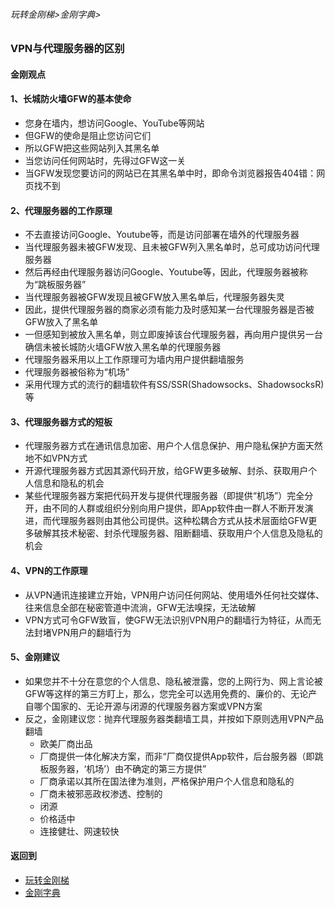 ###### 玩转金刚梯>金刚字典>
### VPN与代理服务器的区别
#### 金刚观点
#### 1、长城防火墙GFW的基本使命
  - 您身在墙内，想访问Google、YouTube等网站
  - 但GFW的使命是阻止您访问它们
  - 所以GFW把这些网站列入其黑名单
  - 当您访问任何网站时，先得过GFW这一关
  - 当GFW发现您要访问的网站已在其黑名单中时，即命令浏览器报告404错：网页找不到
#### 2、代理服务器的工作原理
  - 不去直接访问Google、Youtube等，而是访问部署在墙外的代理服务器
  - 当代理服务器未被GFW发现、且未被GFW列入黑名单时，总可成功访问代理服务器
  - 然后再经由代理服务器访问Google、Youtube等，因此，代理服务器被称为“跳板服务器”
  - 当代理服务器被GFW发现且被GFW放入黑名单后，代理服务器失灵
  - 因此，提供代理服务器的商家必须有能力及时感知某一台代理服务器是否被GFW放入了黑名单
  - 一但感知到被放入黑名单，则立即废掉该台代理服务器，再向用户提供另一台确信未被长城防火墙GFW放入黑名单的代理服务器
  - 代理服务器釆用以上工作原理可为墙内用户提供翻墙服务
  - 代理服务器被俗称为“机场”
  - 采用代理方式的流行的翻墙软件有SS/SSR(Shadowsocks、ShadowsocksR)等

#### 3、代理服务器方式的短板
- 代理服务器方式在通讯信息加密、用户个人信息保护、用户隐私保护方面天然地不如VPN方式
- 开源代理服务器方式因其源代码开放，给GFW更多破解、封杀、获取用户个人信息和隐私的机会
- 某些代理服务器方案把代码开发与提供代理服务器（即提供“机场”）完全分开，由不同的人群或组织分别向用户提供，即App软件由一群人不断开发演进，而代理服务器则由其他公司提供。这种松耦合方式从技术层面给GFW更多破解其技术秘密、封杀代理服务器、阻断翻墙、获取用户个人信息及隐私的机会

#### 4、VPN的工作原理
- 从VPN通讯连接建立开始，VPN用户访问任何网站、使用墙外任何社交媒体、往来信息全部在秘密管道中流淌，GFW无法嗅探，无法破解
- VPN方式可令GFW致盲，使GFW无法识别VPN用户的翻墙行为特征，从而无法封堵VPN用户的翻墙行为

#### 5、金刚建议
- 如果您并不十分在意您的个人信息、隐私被泄露，您的上网行为、网上言论被GFW等这样的第三方盯上，那么，您完全可以选用免费的、廉价的、无论产自哪个国家的、无论开源与闭源的代理服务器方案或VPN方案
- 反之，金刚建议您：抛弃代理服务器类翻墙工具，并按如下原则选用VPN产品翻墙
  - 欧美厂商出品
  - 厂商提供一体化解决方案，而非“厂商仅提供App软件，后台服务器（即跳板服务器，‘机场’）由不确定的第三方提供”
  - 厂商承诺以其所在国法律为准则，严格保护用户个人信息和隐私的
  - 厂商未被邪恶政权渗透、控制的
  - 闭源
  - 价格适中
  - 连接健壮、网速较快

#### 返回到
- [玩转金刚梯](https://github.com/a2zitpro/web/blob/master/LadderFree/A.md)
- [金刚字典](https://github.com/a2zitpro/web/blob/master/LadderFree/kkDictionary/KKDictionary.md)
